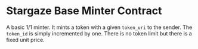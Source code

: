 # Stargaze Base Minter Contract

A basic 1/1 minter. It mints a token with a given `token_uri` to the sender. The `token_id` is simply incremented by one. There is no token limit but there is a fixed unit price.
